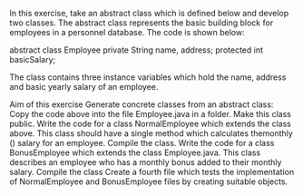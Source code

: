 In this exercise, take an abstract class which is defined below and develop two classes. The abstract class represents the basic building block for employees in a personnel database. The code is shown below:

abstract class Employee
private String name, address;
protected int basicSalary;

The class contains three instance variables which hold the name, address and basic yearly salary of an employee.

Aim of this exercise
Generate concrete classes from an abstract class:
Copy the code above
into the file Employee.java in a folder. Make this class public.
Write the code for a class NormalEmployee which extends the class above. This class should have a single method which calculates themonthly () salary for an employee. Compile the class.
Write the code for a class BonusEmployee which extends the class Employee.java. This class describes an employee who
has a monthly bonus added to their monthly salary. Compile the class
Create a fourth file which tests the implementation of NormalEmployee and BonusEmployee files by creating suitable objects.

